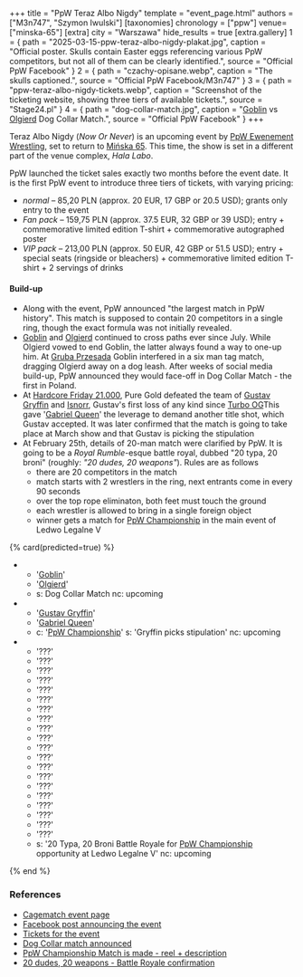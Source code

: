+++
title = "PpW Teraz Albo Nigdy"
template = "event_page.html"
authors = ["M3n747", "Szymon Iwulski"]
[taxonomies]
chronology = ["ppw"]
venue=["minska-65"]
[extra]
city = "Warszawa"
hide_results = true
[extra.gallery]
1 = { path = "2025-03-15-ppw-teraz-albo-nigdy-plakat.jpg", caption = "Official poster. Skulls contain Easter eggs referencing various PpW competitors, but not all of them can be clearly identified.", source = "Official PpW Facebook" }
2 = { path = "czachy-opisane.webp", caption = "The skulls captioned.", source = "Official PpW Facebook/M3n747" }
3 = { path = "ppw-teraz-albo-nigdy-tickets.webp", caption = "Screenshot of the ticketing website, showing three tiers of available tickets.", source = "Stage24.pl" }
4 = { path = "dog-collar-match.jpg", caption = "[Goblin](@/w/goblin.md) vs [Olgierd](@/w/olgierd.md) Dog Collar Match.", source = "Official PpW Facebook" }
+++

Teraz Albo Nigdy (_Now Or Never_) is an upcoming event by [PpW Ewenement Wrestling](@/o/ppw.md), set to return to [Mińska&nbsp;65](@/v/minska-65.md). This time, the show is set in a different part of the venue complex, _Hala Labo_.

PpW launched the ticket sales exactly two months before the event date. It is the first PpW event to introduce three tiers of tickets, with varying pricing:

* _normal_ &ndash; 85,20 PLN (approx. 20 EUR, 17 GBP or 20.5 USD); grants only entry to the event
* _Fan pack_ &ndash; 159,75 PLN (approx. 37.5 EUR, 32 GBP or 39 USD); entry + commemorative limited edition T-shirt + commemorative autographed poster
* _VIP pack_ &ndash; 213,00 PLN (approx. 50 EUR, 42 GBP or 51.5 USD); entry + special seats (ringside or bleachers) + commemorative limited edition T-shirt + 2 servings of drinks

#### Build-up
* Along with the event, PpW announced "the largest match in PpW history". This match is supposed to contain 20 competitors in a single ring, though the exact formula was not initially revealed. 
* [Goblin](@/w/goblin.md) and [Olgierd](@/w/olgierd.md) continued to cross paths ever since July. While Olgierd vowed to end Goblin, the latter always found a way to one-up him. At [Gruba Przesada](@/e/ppw/2025-01-25-ppw-gruba-przesada.md) Goblin interfered in a six man tag match, dragging Olgierd away on a dog leash. After weeks of social media build-up, PpW announced they would face-off in Dog Collar Match - the first in Poland.
* At [Hardcore Friday 21.000](@/e/ppw/2025-02-21-ppw-hardcore-friday.md), Pure Gold defeated the team of [Gustav Gryffin](@/w/gustav-gryffin.md) and [Isnorr](@/w/isnorr.md), Gustav's first loss of any kind since [Turbo OG](@/e/ppw/2023-12-08-ppw-turbo-og.md)This gave '[Gabriel Queen](@/w/gabriel-queen.md)' the leverage to demand another title shot, which Gustav accepted. It was later confirmed that the match is going to take place at March show and that Gustav is picking the stipulation
* At February 25th, details of 20-man match were clarified by PpW. It is going to be a _Royal Rumble_-esque battle royal, dubbed "20 typa, 20 broni" (roughly: _"20 dudes, 20 weapons"_). Rules are as follows
  * there are 20 competitors in the match
  * match starts with 2 wrestlers in the ring, next entrants come in every 90 seconds
  * over the top rope eliminaton, both feet must touch the ground
  * each wrestler is allowed to bring in a single foreign object
  * winner gets a match for [PpW Championship](@/c/ppw-championship.md) in the main event of Ledwo Legalne V

{% card(predicted=true) %}
- - '[Goblin](@/w/goblin.md)'
  - '[Olgierd](@/w/olgierd.md)'
  - s: Dog Collar Match
    nc: upcoming
- - '[Gustav Gryffin](@/w/gustav-gryffin.md)'
  - '[Gabriel Queen](@/w/gabriel-queen.md)'
  - c: '[PpW Championship](@/c/ppw-championship.md)'
    s: 'Gryffin picks stipulation'
    nc: upcoming
- - '???'
  - '???'
  - '???'
  - '???'
  - '???'
  - '???'
  - '???'
  - '???'
  - '???'
  - '???'
  - '???'
  - '???'
  - '???'
  - '???'
  - '???'
  - '???'
  - '???'
  - '???'
  - '???'
  - '???'
  - s: '20 Typa, 20 Broni Battle Royale for [PpW Championship](@/c/ppw-championship.md) opportunity at Ledwo Legalne V'
    nc: upcoming
    
{% end %}

### References

* [Cagematch event page](https://www.cagematch.net/?id=1&nr=418110)
* [Facebook post announcing the event](https://www.facebook.com/photo/?fbid=1137639111699813&set=a.499910772139320)
* [Tickets for the event](https://stage24.pl/events/ppw-ewenement-teraz-albo-nigdy-4054)
* [Dog Collar match announced](https://www.facebook.com/100063612039504/posts/1161155472681510/?rdid=Am24fR4aM5mpCYOs#)
* [PpW Championship Match is made - reel + description](https://www.facebook.com/reel/613548074965126)
* [20 dudes, 20 weapons - Battle Royale confirmation](https://www.facebook.com/photo?fbid=1174974491299608&set=a.499910772139320)
